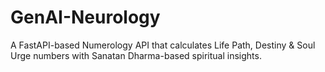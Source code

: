 # GenAI-Neurology
A FastAPI-based Numerology API that calculates Life Path, Destiny &amp; Soul Urge numbers with Sanatan Dharma-based spiritual insights.
